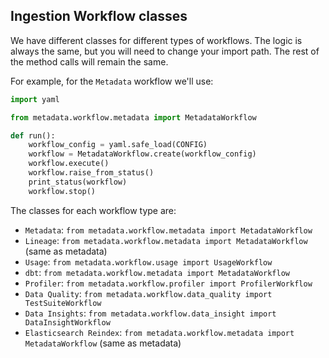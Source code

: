 ## Ingestion Workflow classes

We have different classes for different types of workflows. The logic is always the same, but you will need
to change your import path. The rest of the method calls will remain the same.

For example, for the `Metadata` workflow we'll use:

```python
import yaml

from metadata.workflow.metadata import MetadataWorkflow

def run():
    workflow_config = yaml.safe_load(CONFIG)
    workflow = MetadataWorkflow.create(workflow_config)
    workflow.execute()
    workflow.raise_from_status()
    print_status(workflow)
    workflow.stop()
```

The classes for each workflow type are:

- `Metadata`: `from metadata.workflow.metadata import MetadataWorkflow`
- `Lineage`: `from metadata.workflow.metadata import MetadataWorkflow` (same as metadata)
- `Usage`: `from metadata.workflow.usage import UsageWorkflow`
- `dbt`: `from metadata.workflow.metadata import MetadataWorkflow`
- `Profiler`: `from metadata.workflow.profiler import ProfilerWorkflow`
- `Data Quality`: `from metadata.workflow.data_quality import TestSuiteWorkflow`
- `Data Insights`: `from metadata.workflow.data_insight import DataInsightWorkflow`
- `Elasticsearch Reindex`: `from metadata.workflow.metadata import MetadataWorkflow` (same as metadata)
